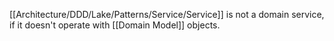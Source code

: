 [[Architecture/DDD/Lake/Patterns/Service/Service]] is not a domain service, if it doesn't operate with [[Domain Model]] objects.